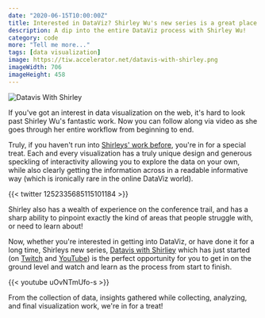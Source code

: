 ```yaml
---
date: "2020-06-15T10:00:00Z"
title: Interested in DataViz? Shirley Wu's new series is a great place to start
description: A dip into the entire DataViz process with Shirley Wu!
category: code
more: "Tell me more..."
tags: [data visualization]
image: https://tiw.accelerator.net/datavis-with-shirley.png
imageWidth: 706
imageHeight: 458
---
```


![Datavis With Shirley](<https://tiw.accelerator.net/datavis-with-shirley.png;resize(450,400,fit)/quantize(20)/quality(20).png>)

If you've got an interest in data visualization on the web, it's hard to look past Shirley Wu's fantastic work. Now you can follow along via video as she goes through her entire workflow from beginning to end.

<!--more-->

Truly, if you haven't run into [Shirleys' work before](https://sxywu.com/), you're in for a special treat. Each and every visualization has a truly unique design and generous speckling of interactivity allowing you to explore the data on your own, while also clearly getting the information across in a readable informative way (which is ironically rare in the online DataViz world).

{{< twitter 1252335685115101184 >}}

Shirley also has a wealth of experience on the conference trail, and has a sharp ability to pinpoint exactly the kind of areas that people struggle with, or need to learn about!

Now, whether you're interested in getting into DataViz, or have done it for a long time, Shirleys new series, [Datavis with Shirliey](https://www.twitch.tv/videos/675872375) which has just started (on [Twitch](https://www.twitch.tv/sxywu) and [YouTube](https://www.youtube.com/watch?v=uOvNTmUfo-s)) is the perfect opportunity for you to get in on the ground level and watch and learn as the process from start to finish.

{{< youtube uOvNTmUfo-s >}}

From the collection of data, insights gathered while collecting, analyzing, and final visualization work, we're in for a treat!
